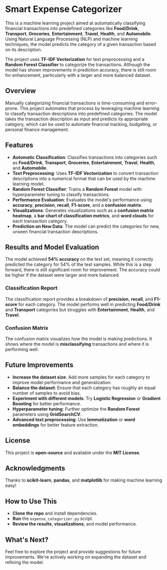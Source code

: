 # Smart Expense Categorizer 
This is a machine learning project aimed at automatically classifying financial transactions into predefined categories like **Food/Drink**, **Transport**, **Groceries**, **Entertainment**, **Travel**, **Health**, and **Automobile**. Using Natural Language Processing (NLP) and machine learning techniques, the model predicts the category of a given transaction based on its description.

The project uses **TF-IDF Vectorization** for text preprocessing and a **Random Forest Classifier** to categorize the transactions. Although the model has shown improvements in prediction accuracy, there is still room for enhancement, particularly with a larger and more balanced dataset.

## Overview  
Manually categorizing financial transactions is time-consuming and error-prone. This project automates that process by leveraging machine learning to classify transaction descriptions into predefined categories. The model takes the transaction description as input and predicts its appropriate category, which can be used to automate financial tracking, budgeting, or personal finance management.

## Features  
- **Automatic Classification**: Classifies transactions into categories such as **Food/Drink**, **Transport**, **Groceries**, **Entertainment**, **Travel**, **Health**, and **Automobile**.
- **Text Preprocessing**: Uses **TF-IDF Vectorization** to convert transaction descriptions into a numerical format that can be used by the machine learning model.
- **Random Forest Classifier**: Trains a **Random Forest** model with hyperparameter tuning to classify transactions.
- **Performance Evaluation**: Evaluates the model's performance using **accuracy**, **precision**, **recall**, **F1-score**, and a **confusion matrix**.
- **Visualizations**: Generates visualizations such as a **confusion matrix heatmap**, a **bar chart of classification metrics**, and **word clouds** for each transaction category.
- **Prediction on New Data**: The model can predict the categories for new, unseen financial transaction descriptions.

## Results and Model Evaluation  
The model achieved **54% accuracy** on the test set, meaning it correctly predicted the category for 54% of the test samples. While this is a step forward, there is still significant room for improvement. The accuracy could be higher if the dataset were larger and more balanced.

### Classification Report  
The classification report provides a breakdown of **precision**, **recall**, and **F1-score** for each category. The model performs well in predicting **Food/Drink** and **Transport** categories but struggles with **Entertainment**, **Health**, and **Travel**.

### Confusion Matrix  
The confusion matrix visualizes how the model is making predictions. It shows where the model is **misclassifying** transactions and where it is performing well.


## Future Improvements  
- **Increase the dataset size**: Add more samples for each category to improve model performance and generalization.
- **Balance the dataset**: Ensure that each category has roughly an equal number of samples to avoid bias.
- **Experiment with different models**: Try **Logistic Regression** or **Gradient Boosting** for better performance.
- **Hyperparameter tuning**: Further optimize the **Random Forest** parameters using **GridSearchCV**.
- **Advanced text preprocessing**: Use **lemmatization** or **word embeddings** for better feature extraction.

## License  
This project is **open-source** and available under the **MIT License**.  

## Acknowledgments  
Thanks to **scikit-learn**, **pandas**, and **matplotlib** for making machine learning easy! 

## How to Use This  
- **Clone the repo** and install dependencies.
- **Run** the `expense_categorizer.py` script.
- **Review the results**, **visualizations**, and model performance.

## What's Next?  
Feel free to explore the project and provide suggestions for future improvements. We're actively working on expanding the dataset and refining the model. 
